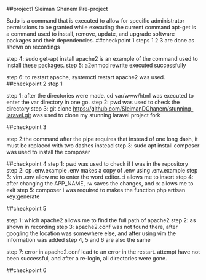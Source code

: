 ##project1 Sleiman Ghanem
Pre-project

Sudo is a command that is executed to allow for specific administrator permissions to be granted while executing the current command
apt-get is a command used to install, remove, update, and upgrade software packages and their dependencies.
##checkpoint 1
steps 1 2 3 are done as shown on recordings

step 4: sudo get-apt install apache2 is an example of the command used to install these packages.
step 5: a2enmod rewrite executed successfully

step 6: to restart apache, systemctl restart apache2 was used. 
##checkpoint 2
step 1

step 1: after the directories were made. cd var/www/html was executed to enter the var directory in one go.
step 2: pwd was used to check the directory
step 3: git clone https://github.com/SleimanDGhanem/stunning-laravel.git was used to clone my stunning laravel project fork

##checkpoint 3

step 2:the command after the pipe requires that instead of one long dash, it must be replaced with two dashes instead
step 3: sudo apt install composer was used to install the composer

##checkpoint 4
step 1: pwd was used to check if I was in the repository
step 2: cp .env.example .env makes a copy of .env using .env.example
step 3: vim .env allow me to enter the word editor. :i allows me to insert
step 4: after changing the APP_NAME, :w saves the changes, and :x allows me to exit
step 5: composer i was required to makes the function php artisan key:generate

##checkpoint 5

step 1: which apache2 allows me to find the full path of apache2
step 2: as shown in recording
step 3: apache2.conf was not found there, after googling the location was somewhere else, and after using vim the information was added
step 4, 5 and 6 are also the same 

step 7: error in apache2.conf lead to an error in the restart. attempt have not been successful, and after a re-login, all directories were gone. 

##checkpoint 6
